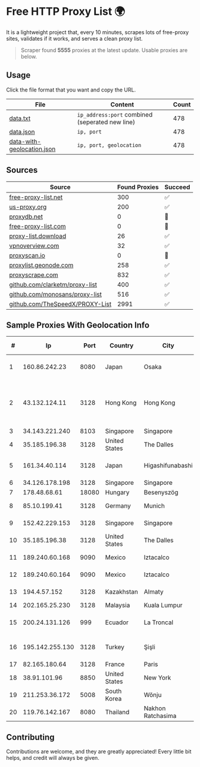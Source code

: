 
# Free HTTP Proxy List 🌍

It is a lightweight project that, every 10 minutes, scrapes lots of free-proxy sites, validates if it works, and serves a clean proxy list.


> Scraper found **5555** proxies at the latest update. Usable proxies are below.

## Usage

Click the file format that you want and copy the URL.


|File|Content|Count|
|----|-------|-----|
|[data.txt](https://raw.githubusercontent.com/themiralay/Proxy-List-World/master/data.txt)|`ip_address:port` combined (seperated new line)|478|
|[data.json](https://raw.githubusercontent.com/themiralay/Proxy-List-World/master/data.json)|`ip, port`|478|
|[data-with-geolocation.json](https://raw.githubusercontent.com/themiralay/Proxy-List-World/master/data-with-geolocation.json)|`ip, port, geolocation`|478|

## Sources

|Source|Found Proxies|Succeed|
|------|-------------|-------|
|[free-proxy-list.net](https://free-proxy-list.net)|300|✅|
|[us-proxy.org](https://www.us-proxy.org)|200|✅|
|[proxydb.net](http://proxydb.net)|0|🚫|
|[free-proxy-list.com](https://free-proxy-list.com/?page=&port=&type%5B%5D=http&type%5B%5D=https&up_time=0&search=Search)|0|🚫|
|[proxy-list.download](https://www.proxy-list.download/HTTP)|26|✅|
|[vpnoverview.com](https://vpnoverview.com/privacy/anonymous-browsing/free-proxy-servers)|32|✅|
|[proxyscan.io](https://www.proxyscan.io)|0|🚫|
|[proxylist.geonode.com](https://proxylist.geonode.com/api/proxy-list?limit=300&page=1&sort_by=lastChecked&sort_type=desc&protocols=http,https)|258|✅|
|[proxyscrape.com](https://api.proxyscrape.com/v2/?request=displayproxies&protocol=http&timeout=10000&country=all&ssl=all&anonymity=all)|832|✅|
|[github.com/clarketm/proxy-list](https://raw.githubusercontent.com/clarketm/proxy-list/master/proxy-list-raw.txt)|400|✅|
|[github.com/monosans/proxy-list](https://raw.githubusercontent.com/monosans/proxy-list/main/proxies/http.txt)|516|✅|
|[github.com/TheSpeedX/PROXY-List](https://raw.githubusercontent.com/TheSpeedX/PROXY-List/master/http.txt)|2991|✅|


## Sample Proxies With Geolocation Info

|#|Ip|Port|Country|City|Internet Service Provider|
|-|--|----|-------|----|-------------------------|
|1|160.86.242.23|8080|Japan|Osaka|Sony Network Communications Inc|
|2|43.132.124.11|3128|Hong Kong|Hong Kong|Shenzhen Tencent Computer Systems Company Limited|
|3|34.143.221.240|8103|Singapore|Singapore|Google LLC|
|4|35.185.196.38|3128|United States|The Dalles|Google LLC|
|5|161.34.40.114|3128|Japan|Higashifunabashi|NTT PC Communications, Inc.|
|6|34.126.178.198|3128|Singapore|Singapore|Google LLC|
|7|178.48.68.61|18080|Hungary|Besenyszög|UPC|
|8|85.10.199.41|3128|Germany|Munich|Hetzner Online GmbH|
|9|152.42.229.153|3128|Singapore|Singapore|DigitalOcean, LLC|
|10|35.185.196.38|3128|United States|The Dalles|Google LLC|
|11|189.240.60.168|9090|Mexico|Iztacalco|Uninet S.A. de C.V.|
|12|189.240.60.164|9090|Mexico|Iztacalco|Uninet S.A. de C.V.|
|13|194.4.57.152|3128|Kazakhstan|Almaty|LLP "Kompaniya Hoster.KZ"|
|14|202.165.25.230|3128|Malaysia|Kuala Lumpur|TM VADS|
|15|200.24.131.126|999|Ecuador|La Troncal|Negocios Y Telefonia Nedetel S.A|
|16|195.142.255.130|3128|Turkey|Şişli|Superonline Iletisim Hizmetleri A.S.|
|17|82.165.180.64|3128|France|Paris|IONOS SE|
|18|38.91.101.96|8850|United States|New York|GTHost|
|19|211.253.36.172|5008|South Korea|Wŏnju|PUBNET|
|20|119.76.142.167|8080|Thailand|Nakhon Ratchasima|True Internet Co., Ltd.|



## Contributing

Contributions are welcome, and they are greatly appreciated! Every
little bit helps, and credit will always be given.

